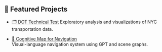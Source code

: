 ## 📁 Featured Projects

- [🗂 DOT Technical Test]([https://github.com/yourusername/dot-tech-test](https://github.com/Alex98329/Alex-portfolio/blob/main/Tech_test_DOT.ipynb))  
  Exploratory analysis and visualizations of NYC transportation data.

- [🧠 Cognitive Map for Navigation](https://github.com/yourusername/cognitive-map-vln)  
  Visual-language navigation system using GPT and scene graphs.
